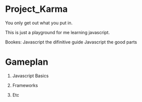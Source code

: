 Project_Karma
=============

You only get out what you put in.

This is just a playground for me learning javascript.

Bookes: 
Javascript the difinitive guide
Javascript the good parts

Gameplan
==========================
1) Javascript Basics

2) Frameworks

3) Etc

